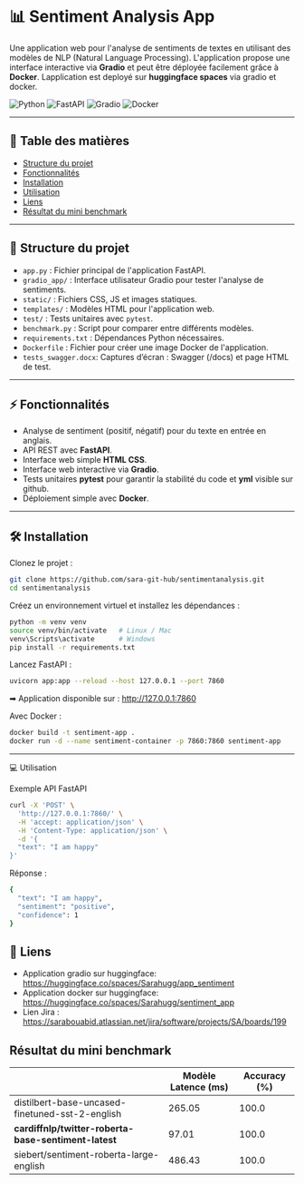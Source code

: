 # 📊 Sentiment Analysis App

Une application web pour l'analyse de sentiments de textes en utilisant des modèles de NLP (Natural Language Processing). L'application propose une interface interactive via **Gradio** et peut être déployée facilement grâce à **Docker**.
Lapplication est deployé sur **huggingface spaces** via gradio et docker.

![Python](https://img.shields.io/badge/python-3.12.10-blue)
![FastAPI](https://img.shields.io/badge/FastAPI-0.116.1-009688?logo=fastapi)
![Gradio](https://img.shields.io/badge/Gradio-5.43.1-orange)
![Docker](https://img.shields.io/badge/Docker-28.3.2-blue?logo=docker)

---

## 📑 Table des matières
- [Structure du projet](#-structure-du-projet)
- [Fonctionnalités](#-fonctionnalités)
- [Installation](#-installation)
- [Utilisation](#-utilisation)
- [Liens](#-liens)
- [Résultat du mini benchmark](#résultat-du-mini-benchmark)
---


## 📂 Structure du projet

- `app.py` : Fichier principal de l'application FastAPI.
- `gradio_app/` : Interface utilisateur Gradio pour tester l'analyse de sentiments.
- `static/` : Fichiers CSS, JS et images statiques.
- `templates/` : Modèles HTML pour l'application web.
- `test/` : Tests unitaires avec `pytest`.
- `benchmark.py` : Script pour comparer entre différents modèles.
- `requirements.txt` : Dépendances Python nécessaires.
- `Dockerfile` : Fichier pour créer une image Docker de l'application.
- `tests_swagger.docx`:  Captures d’écran : Swagger (/docs) et page HTML de test.

---

## ⚡ Fonctionnalités

- Analyse de sentiment (positif, négatif) pour du texte en entrée en anglais.
- API REST avec **FastAPI**.
- Interface web simple **HTML CSS**.
- Interface web interactive via **Gradio**.
- Tests unitaires **pytest** pour garantir la stabilité du code et **yml** visible sur github.
- Déploiement simple avec **Docker**.

---


## 🛠 Installation

Clonez le projet :

```bash
git clone https://github.com/sara-git-hub/sentimentanalysis.git
cd sentimentanalysis
```

Créez un environnement virtuel et installez les dépendances :

```bash
python -m venv venv
source venv/bin/activate   # Linux / Mac
venv\Scripts\activate      # Windows
pip install -r requirements.txt
```

Lancez FastAPI :

```bash
uvicorn app:app --reload --host 127.0.0.1 --port 7860
```

➡ Application disponible sur : http://127.0.0.1:7860

Avec Docker :

```bash
docker build -t sentiment-app .
docker run -d --name sentiment-container -p 7860:7860 sentiment-app
```
---

💻 Utilisation

Exemple API FastAPI

```bash
curl -X 'POST' \
  'http://127.0.0.1:7860/' \
  -H 'accept: application/json' \
  -H 'Content-Type: application/json' \
  -d '{
  "text": "I am happy"
}'
```
Réponse :

```bash
{
  "text": "I am happy",
  "sentiment": "positive",
  "confidence": 1
}
```

## 🚀 Liens

- Application gradio sur huggingface: https://huggingface.co/spaces/Sarahugg/app_sentiment
- Application docker sur huggingface: https://huggingface.co/spaces/Sarahugg/sentiment_app
- Lien Jira                         : https://sarabouabid.atlassian.net/jira/software/projects/SA/boards/199 

## Résultat du mini benchmark

|                                                       |Modèle  Latence (ms)       |Accuracy (%)
|-------------------------------------------------------|---------------------------|--------------
|distilbert-base-uncased-finetuned-sst-2-english        |265.05                     |100.0
|**cardiffnlp/twitter-roberta-base-sentiment-latest**   |97.01                      |100.0
|         siebert/sentiment-roberta-large-english       |486.43                     |100.0
